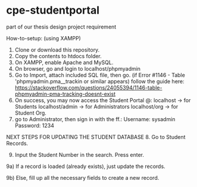 # cpe-studentportal
part of our thesis design project requirement


How-to-setup: (using XAMPP)
1. Clone or download this repository.
2. Copy the contents to htdocs folder.
3. On XAMPP, enable Apache and MySQL.
4. On browser, go and login to localhost/phpmyadmin
5. Go to Import, attach included SQL file, then go.
  (if Error #1146 - Table 'phpmyadmin.pma__trackin or similar appears)
   follow the guide here: https://stackoverflow.com/questions/24055394/1146-table-phpmyadmin-pma-tracking-doesnt-exist
6. On success, you may now access the Student Portal @:
  localhost -> for Students
  localhost/admin -> for Administrators
  localhost/org -> for Student Org.
7. go to Administrator, then sign in with the ff.:
  Username: sysadmin
  Password: 1234

NEXT STEPS FOR UPDATING THE STUDENT DATABASE
8. Go to Student Records.

9. Input the Student Number in the search. Press enter.

  9a) If a record is loaded (already exists), just update the records.
  
  9b) Else, fill up all the necessary fields to create a new record.
